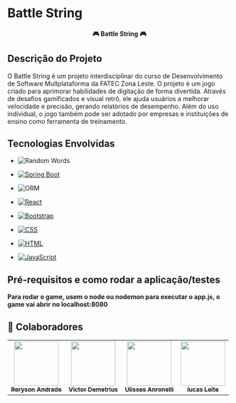 # Battle String

<h4 align="center"> 
	 🎮 Battle String 🎮 
</h4>

## Descrição do Projeto

O Battle String é um projeto interdisciplinar do curso de Desenvolvimento de Software Multplataforma da FATEC Zona Leste.
O projeto é um jogo criado para aprimorar habilidades de digitação de forma divertida. Através de desafios gamificados e visual retrô, ele ajuda usuários a melhorar velocidade e precisão, gerando relatórios de desempenho. Além do uso individual, o jogo também pode ser adotado por empresas e instituições de ensino como ferramenta de treinamento.


## Tecnologias Envolvidas

 - ![Random Words](https://img.shields.io/badge/Random%20Words%20-%20API%20%20-%20purple)

- [![Spring Boot](https://img.shields.io/badge/Spring%20Boot-Framework-orange)](https://spring.io/projects/spring-boot)

- ![ORM](https://img.shields.io/badge/ORM%20-%20JAVA-%20blue)

- [![React](https://img.shields.io/badge/React-Frontend-blue)](https://reactjs.org/)

- [![Bootstrap](https://img.shields.io/badge/Bootstrap-Frontend-yellow)](https://getbootstrap.com/)

- [![CSS](https://img.shields.io/badge/CSS-Frontend-blueviolet)](https://developer.mozilla.org/en-US/docs/Web/CSS)

- [![HTML](https://img.shields.io/badge/HTML-Frontend-red)](https://developer.mozilla.org/en-US/docs/Web/HTML)

- [![JavaScript](https://img.shields.io/badge/JavaScript-Frontend-yellow)](https://developer.mozilla.org/en-US/docs/Web/JavaScript)

## Pré-requisitos e como rodar a aplicação/testes

<b> Para rodar o game, usem o node ou nodemon para executar o app.js, o game vai abrir no localhost:8080 </b>

## :handshake: Colaboradores
<table>
  <tr>
    <td align="center">
      <a href="https://github.com/AndradeReryson">
        <img src="https://avatars.githubusercontent.com/u/112758537?v=4" width="100px;" alt=""/><br>
        <sub>
          <b>Reryson Andrade</b>
        </sub>
      </a>
    </td>
    <td align="center">
      <a href="https://github.com/VictorDemetrius">
        <img src="https://avatars.githubusercontent.com/u/73915190?" width="100px;" alt=""/><br>
        <sub>
          <b>Victor Demetrius</b>
        </sub>
      </a>
    </td>
     <td align="center">
      <a href="https://github.com/Ulisses-Antonelli">
        <img src="https://avatars.githubusercontent.com/u/112758646?v=4" width="100px;" alt=""/><br>
        <sub>
          <b>Ulisses Anronelli</b>
        </sub>
      </a>
    </td>
    <td align="center">
      <a href="https://github.com/Lucas-S-Leite">
        <img src="https://avatars.githubusercontent.com/u/112758540?v=4" width="100px;" alt=""/><br>
        <sub>
          <b>lucas Leite</b>
        </sub>
      </a>
    </td>
  </tr>
</table>

